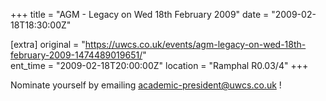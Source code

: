 +++
title = "AGM - Legacy on Wed 18th February 2009"
date = "2009-02-18T18:30:00Z"

[extra]
original = "https://uwcs.co.uk/events/agm-legacy-on-wed-18th-february-2009-1474489019651/"    
ent_time = "2009-02-18T20:00:00Z"
location = "Ramphal R0.03/4"
+++

Nominate yourself by emailing academic-president@uwcs.co.uk \!

